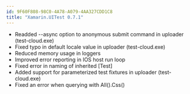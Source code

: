 ```yaml
---
id: 9F60F808-98C0-4A78-A079-4AA327CDD1C8
title: "Xamarin.UITest 0.7.1"
---
```


* Readded --async option to anonymous submit command in uploader (test-cloud.exe)
* Fixed typo in default locale value in uploader (test-cloud.exe)
* Reduced memory usage in loggers
* Improved error reporting in IOS host run loop
* Fixed error in naming of inherited [Test]
* Added support for parameterized test fixtures in uploader (test-cloud.exe)
* Fixed an error when querying with All().Css()


